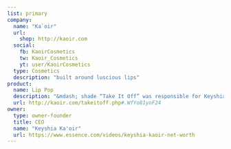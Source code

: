 ```yaml
---
list: primary
company:
  name: "Ka`oir"
  url:
    shop: http://kaoir.com
  social:
    fb: KaoirCosmetics
    tw: Kaoir_Cosmetics
    yt: user/KaoirCosmetics
  type: Cosmetics
  description: "built around luscious lips"
product:
  name: Lip Pop
  description: "&mdash; shade “Take It Off” was responsible for Keyshia’s nude lip at her wedding"
  url: http://kaoir.com/takeitoff.php#.WfYo81ynF24
owner:
  type: owner-founder
  title: CEO
  name: "Keyshia Ka'oir"
  url: https://www.essence.com/videos/keyshia-kaoir-net-worth
---
```

